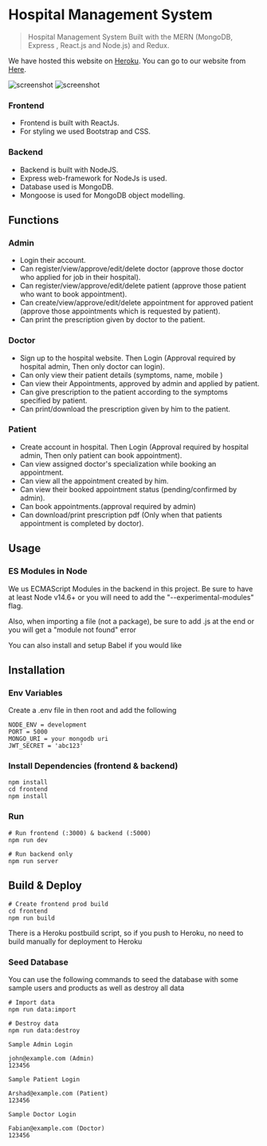 # Hospital Management System

> Hospital Management System Built with the MERN (MongoDB, Express , React.js and Node.js) and Redux.

We have hosted this website on [Heroku](https://www.heroku.com).
You can go to our website from [Here](https://hospital-managementapp.herokuapp.com/).

![screenshot](https://ibb.co/TtXLJjJ)
![screenshot](https://ibb.co/42WTb1r)

### Frontend

- Frontend is built with ReactJs.
- For styling we used Bootstrap and CSS.

### Backend

- Backend is built with NodeJS.
- Express web-framework for NodeJs is used.
- Database used is MongoDB.
- Mongoose is used for MongoDB object modelling.

## Functions

### Admin

- Login their account.
- Can register/view/approve/edit/delete doctor (approve those doctor who applied for job in their hospital).
- Can register/view/approve/edit/delete patient (approve those patient who want to book appointment).
- Can create/view/approve/edit/delete appointment for approved patient (approve those appointments which is requested by patient).
- Can print the prescription given by doctor to the patient.

### Doctor

- Sign up to the hospital website. Then Login (Approval required by hospital admin, Then only doctor can login).
- Can only view their patient details (symptoms, name, mobile )
- Can view their Appointments, approved by admin and applied by patient.
- Can give prescription to the patient according to the symptoms specified by patient.
- Can print/download the prescription given by him to the patient.

### Patient

- Create account in hospital. Then Login (Approval required by hospital admin, Then only patient can book appointment).
- Can view assigned doctor's specialization while booking an appointment.
- Can view all the appointment created by him.
- Can view their booked appointment status (pending/confirmed by admin).
- Can book appointments.(approval required by admin)
- Can download/print prescription pdf (Only when that patients appointment is completed by doctor).

## Usage

### ES Modules in Node

We us ECMAScript Modules in the backend in this project. Be sure to have at least Node v14.6+ or you will need to add the "--experimental-modules" flag.

Also, when importing a file (not a package), be sure to add .js at the end or you will get a "module not found" error

You can also install and setup Babel if you would like

## Installation

### Env Variables

Create a .env file in then root and add the following

```
NODE_ENV = development
PORT = 5000
MONGO_URI = your mongodb uri
JWT_SECRET = 'abc123'
```

### Install Dependencies (frontend & backend)

```
npm install
cd frontend
npm install
```

### Run

```
# Run frontend (:3000) & backend (:5000)
npm run dev

# Run backend only
npm run server
```

## Build & Deploy

```
# Create frontend prod build
cd frontend
npm run build
```

There is a Heroku postbuild script, so if you push to Heroku, no need to build manually for deployment to Heroku

### Seed Database

You can use the following commands to seed the database with some sample users and products as well as destroy all data

```
# Import data
npm run data:import

# Destroy data
npm run data:destroy
```

```
Sample Admin Login

john@example.com (Admin)
123456

```

```
Sample Patient Login

Arshad@example.com (Patient)
123456

```

```
Sample Doctor Login

Fabian@example.com (Doctor)
123456

```
